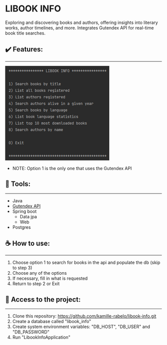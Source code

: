 # LIBOOK INFO

Exploring and discovering books and authors, offering insights into literary works, author timelines, and 
more. Integrates Gutendex API for real-time book title searches.

## ✔️ Features:
<hr>

![Libook Info - features](assets/features.png)

- NOTE: Option 1 is the only one that uses the Gutendex API

## 🔨 Tools:
<hr>

- Java
- [Gutendex API](https://gutendex.com/)
- Spring boot
    - Data jpa
    - Web
- Postgres

## ☕️ How to use:
<hr>

1. Choose option 1 to search for books in the api and populate the db (skip to step 3)
2. Choose any of the options
3. If necessary, fill in what is requested
4. Return to step 2 or Exit

## 📁 Access to the project:
<hr>

1. Clone this repository: https://github.com/kamille-rabelo/libook-info.git
2. Create a database called "libook_info"
3. Create system environment variables: "DB_HOST", "DB_USER" and "DB_PASSWORD"
4. Run "LibookInfoApplication"